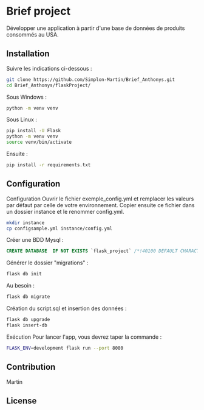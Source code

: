 # Brief project
Développer une application à partir d'une base de données de produits consommés au USA.

## Installation

Suivre les indications ci-dessous :

```bash
git clone https://github.com/Simplon-Martin/Brief_Anthonys.git
cd Brief_Anthonys/flaskProject/
```

Sous Windows : 

```bash
python -m venv venv
```

Sous Linux : 

```bash
pip install -U Flask
python -m venv venv
source venv/bin/activate
```

Ensuite : 

```bash
pip install -r requirements.txt
```

## Configuration

Configuration
Ouvrir le fichier exemple_config.yml et remplacer les valeurs par défaut par celle de votre environnement. Copier ensuite ce fichier dans un dossier instance et le renommer config.yml.

```bash
mkdir instance
cp configsample.yml instance/config.yml
```
Créer une BDD Mysql :
```sql
CREATE DATABASE  IF NOT EXISTS `flask_project` /*!40100 DEFAULT CHARACTER SET utf8mb4 */ /*!80016 DEFAULT ENCRYPTION='N' */;
```

Générer le dossier "migrations" :
```bash
flask db init
```
Au besoin : 
```bash
flask db migrate
```
Création du script.sql et insertion des données : 
```bash
flask db upgrade
flask insert-db
```

Exécution
Pour lancer l'app, vous devrez taper la commande :

```bash
FLASK_ENV=development flask run --port 8080
```


## Contribution
Martin

## License
